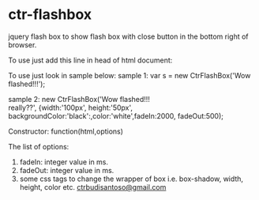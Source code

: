 # ctr-flashbox
jquery flash box to show flash box with close button in the bottom right of browser.

To use just add this line in head of html document:
		<script type="text/javascript" src="js/bootstrapmodal.js"></script>

To use just look in sample below:
sample 1:
var s = new CtrFlashBox('Wow flashed!!!');

sample 2:
new CtrFlashBox('Wow flashed!!!<br/>really??', {width:'100px', height:'50px', backgroundColor:'black':,color:'white',fadeIn:2000, fadeOut:500);

Constructor:
function(html,options)

The list of options:
1. fadeIn: integer value in ms.
2. fadeOut: integer value in ms.
3. some css tags to change the wrapper of box i.e. box-shadow, width, height, color etc.
ctrbudisantoso@gmail.com
